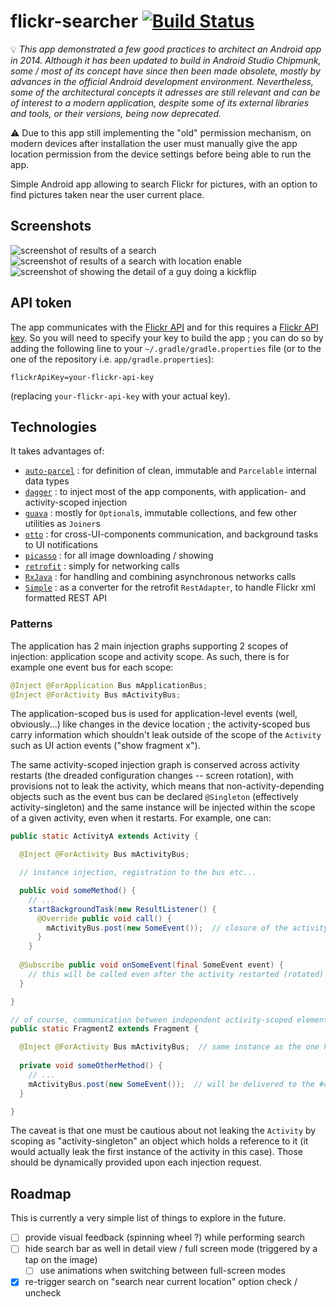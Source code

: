 flickr-searcher [![Build Status](https://travis-ci.org/desseim/flickr-searcher.svg?branch=master)](https://travis-ci.org/desseim/flickr-searcher)
===============

:bulb: *This app demonstrated a few good practices to architect an Android app in 2014. Although it has been updated to build in Android Studio Chipmunk, some / most of its concept have since then been made obsolete, mostly by advances in the official Android development environment. Nevertheless, some of the architectural concepts it adresses are still relevant and can be of interest to a modern application, despite some of its external libraries and tools, or their versions, being now deprecated.*

:warning: Due to this app still implementing the "old" permission mechanism, on modern devices after installation the user must manually give the app location permission from the device settings before being able to run the app.

Simple Android app allowing to search Flickr for pictures, with an option to find pictures taken near the user current place.


## Screenshots
![screenshot of results of a search](../gh-pages/screenshots/search_skateboarding.png?raw=true "Searching for 'skateboarding'")
![screenshot of results of a search with location enable](../gh-pages/screenshots/search_skateboarding_location_macba.png?raw=true "Searching for 'skateboarding' matching pictures taken nearby when at Macba")
![screenshot of showing the detail of a guy doing a kickflip](../gh-pages/screenshots/show_detail_kickflip_warschauer.png?raw=true "Showing the details of a picture")

## API token

The app communicates with the [Flickr API](https://secure.flickr.com/services/api/) and for this requires a [Flickr API key](https://secure.flickr.com/services/apps/create/).
So you will need to specify your key to build the app ; you can do so by adding the following line to your `~/.gradle/gradle.properties` file (or to the one of the repository i.e. `app/gradle.properties`):

    flickrApiKey=your-flickr-api-key

(replacing `your-flickr-api-key` with your actual key).

## Technologies

It takes advantages of:
* [`auto-parcel`](https://github.com/frankiesardo/auto-parcel) : for definition of clean, immutable and `Parcelable` internal data types
* [`dagger`](https://square.github.io/dagger/) : to inject most of the app components, with application- and activity-scoped injection
* [`guava`](https://code.google.com/p/guava-libraries/) : mostly for `Optional`s, immutable collections, and few other utilities as `Joiner`s
* [`otto`](https://square.github.io/otto/) : for cross-UI-components communication, and background tasks to UI notifications
* [`picasso`](https://square.github.io/picasso/) : for all image downloading / showing
* [`retrofit`](https://square.github.io/retrofit/) : simply for networking calls
* [`RxJava`](https://github.com/ReactiveX/RxJava) : for handling and combining asynchronous networks calls
* [`Simple`](http://simple.sourceforge.net/home.php) : as a converter for the retrofit `RestAdapter`, to handle Flickr xml formatted REST API

### Patterns

The application has 2 main injection graphs supporting 2 scopes of injection: application scope and activity scope.
As such, there is for example one event bus for each scope:
```java
@Inject @ForApplication Bus mApplicationBus;
@Inject @ForActivity Bus mActivityBus;
```
The application-scoped bus is used for application-level events (well, obviously...) like changes in the device location ;
the activity-scoped bus carry information which shouldn't leak outside of the scope of the `Activity` such as UI action events ("show fragment x").

The same activity-scoped injection graph is conserved across activity restarts (the dreaded configuration changes -- screen rotation), with provisions not to leak the activity,
which means that non-activity-depending objects such as the event bus can be declared `@Singleton` (effectively activity-singleton) and the same instance will be injected within
the scope of a given activity, even when it restarts.
For example, one can:
```java
public static ActivityA extends Activity {

  @Inject @ForActivity Bus mActivityBus;

  // instance injection, registration to the bus etc...

  public void someMethod() {
    // ...
    startBackgroundTask(new ResultListener() {
      @Override public void call() {
        mActivityBus.post(new SomeEvent());  // closure of the activity bus at the time of the call to #someMethod()
      }
    }
  
  @Subscribe public void onSomeEvent(final SomeEvent event) {
    // this will be called even after the activity restarted (rotated) and even if #someMethod() was executed before the restart
  }

}

// of course, communication between independent activity-scoped elements are a simple matter of injecting a bus instance:
public static FragmentZ extends Fragment {

  @Inject @ForActivity Bus mActivityBus;  // same instance as the one held by the ActivityA it's attached to
  
  private void someOtherMethod() {
    // ...
    mActivityBus.post(new SomeEvent());  // will be delivered to the #onSomeEvent(SomeEvent) method of the instance of ActivityA this fragment instance is attached to
  }

}
```

The caveat is that one must be cautious about not leaking the `Activity` by scoping as "activity-singleton" an object which holds a reference to it 
(it would actually leak the first instance of the activity in this case).
Those should be dynamically provided upon each injection request.

## Roadmap

This is currently a very simple list of things to explore in the future.

- [ ] provide visual feedback (spinning wheel ?) while performing search
- [ ] hide search bar as well in detail view / full screen mode (triggered by a tap on the image)
  - [ ] use animations when switching between full-screen modes
- [x] re-trigger search on "search near current location" option check / uncheck
